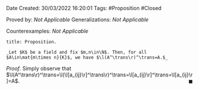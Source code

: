 <br />
<br />

Date Created: 30/03/2022 16:20:01
Tags: #Proposition #Closed 

Proved by: _Not Applicable_
Generalizations: _Not Applicable_

Counterexamples: _Not Applicable_

``` ad-Proposition
title: Proposition.

_Let $K$ be a field and fix $m,n\in\N$. Then, for all $A\in\mat{m\times n}{K}$, we have $\l(A^\trans\r)^\trans=A.$_

```

_Proof_. Simply observe that $\l(A^\trans\r)^\trans=\l(\l[a_{ij}\r]^\trans\r)^\trans=\l[a_{ij}\r]^\trans=\l[a_{ij}\r]=A$.<span style="float:right;">$\blacksquare$</span>
